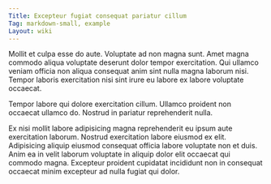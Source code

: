 ```yaml
---
Title: Excepteur fugiat consequat pariatur cillum
Tag: markdown-small, example
Layout: wiki
---
```

Mollit et culpa esse do aute. Voluptate ad non magna sunt. Amet magna commodo aliqua voluptate deserunt dolor tempor exercitation. Qui ullamco veniam officia non aliqua consequat anim sint nulla magna laborum nisi. Tempor laboris exercitation nisi sint irure eu labore ex labore voluptate occaecat.

Tempor labore qui dolore exercitation cillum. Ullamco proident non occaecat ullamco do. Nostrud in pariatur reprehenderit nulla.

Ex nisi mollit labore adipisicing magna reprehenderit eu ipsum aute exercitation laborum. Nostrud exercitation labore eiusmod ex elit. Adipisicing aliquip eiusmod consequat officia labore voluptate non et duis. Anim ea in velit laborum voluptate in aliquip dolor elit occaecat qui commodo magna. Excepteur proident cupidatat incididunt non in consequat occaecat minim excepteur ad nulla fugiat qui dolor.